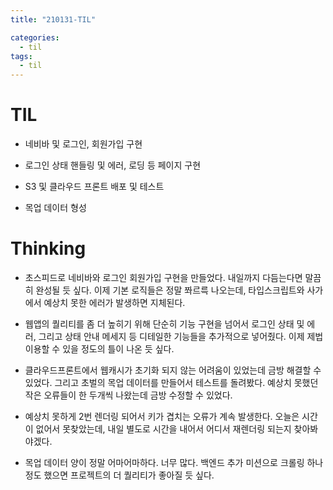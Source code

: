 ```yaml
---
title: "210131-TIL"

categories:
  - til
tags:
  - til
---
```


# TIL

- 네비바 및 로그인, 회원가입 구현

- 로그인 상태 핸들링 및 에러, 로딩 등 페이지 구현

- S3 및 클라우드 프론트 배포 및 테스트

- 목업 데이터 형성

# Thinking

- 초스피드로 네비바와 로그인 회원가입 구현을 만들었다. 내일까지 다듬는다면 말끔히 완성될 듯 싶다. 이제 기본 로직들은 정말 쫘르륵 나오는데, 타입스크립트와 사가에서 예상치 못한 에러가 발생하면 지체된다.

- 웹앱의 퀄리티를 좀 더 높히기 위해 단순히 기능 구현을 넘어서 로그인 상태 및 에러, 그리고 상태 안내 메세지 등 디테일한 기능들을 추가적으로 넣어줬다. 이제 제법 이용할 수 있을 정도의 틀이 나온 듯 싶다.

- 클라우드프론트에서 웹캐시가 초기화 되지 않는 어려움이 있었는데 금방 해결할 수 있었다. 그리고 초벌의 목업 데이터를 만들어서 테스트를 돌려봤다. 예상치 못했던 작은 오류들이 한 두개씩 나왔는데 금방 수정할 수 있었다.

- 예상치 못하게 2번 렌더링 되어서 키가 겹치는 오류가 계속 발생한다. 오늘은 시간이 없어서 못찾았는데, 내일 별도로 시간을 내어서 어디서 재렌더링 되는지 찾아봐야겠다.

- 목업 데이터 양이 정말 어마어마하다. 너무 많다. 백엔드 추가 미션으로 크롤링 하나 정도 했으면 프로젝트의 더 퀄리티가 좋아질 듯 싶다.
